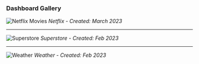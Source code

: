 
### Dashboard Gallery

![Netflix Movies](https://user-images.githubusercontent.com/124378648/230902986-c08b0d0d-2a79-4dc6-809c-001aadfd3c74.gif)
_Netflix - Created: March 2023_
  
---

![Superstore](https://user-images.githubusercontent.com/124378648/230907066-adb79537-0ffb-4e01-b00e-0a1b2a1b0263.gif)
_Superstore - Created: Feb 2023_

---

![Weather](https://user-images.githubusercontent.com/124378648/230908378-5775c349-83ce-489d-9fc1-df7015b56fce.gif)
_Weather - Created: Feb 2023_

